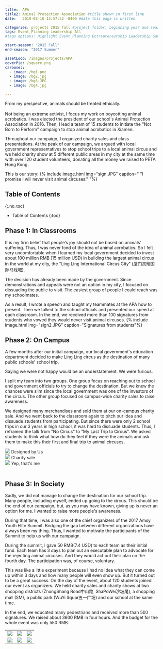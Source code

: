 ```yaml
---
title:  APA
title2: Aminal Protection Association #title shown in first line
date:   2019-08-10 13:57:52 -0400 #date this page is written

categories: projects 2015 fall #project folder, beginning year and season
tags: Event_Planning Leadership All
#tags options: Highlight Event_Planning Entrepreneurship Leadership Game_Design Marketing Negotiation Video_Editing Web_Design

start-season: "2015 Fall"
end-season: "2017 Summer"

assetLoco: /images/projects/APA
coverPic: /square.png
carousel:
  - image: /bg1.png
  - image: /bg2.jpg
  - image: /bg3.JPG
  - image: /bg4.jpg

---
```

From my perspective, animals should be treated ethically.<br><br> Not being an extreme activist, I focus my work on boycotting animal acrobatics. I was elected the president of our school's Animal Protection Association in 2016. Then, I lead a team of 15 students to initiate the "Not Born to Perform" campaign to stop animal acrobatics in Xiamen.

Throughout our campaign, I organized charity sales and class presentations. At the peak of our campaign, we argued with local government representatives to stop school trips to a local animal circus and we held charity show at 5 different public areas in my city at the same time with over 120 student volunteers, donating all the money we raised to PETA Hong Kong.

This is our story:
{% include image.html img="sign.JPG" caption=" \"I promise I will never visit animal circuses.\" "%}

## Table of Contents
{:.no_toc}

* Table of Contents
{:toc}

##	Phase 1: In Classrooms
It is my firm belief that people's joy should not be based on animals' suffering. Thus, I was never fond of the idea of animal acrobatics. So I felt very uncomfortable when I learned my local government decided to invest about 100 million RMB (15 million USD) in building the largest animal circus in the world at my city, the "Ling Ling International Circus City" (厦门灵玲国际马戏城).

The decision has already been made by the government. Since demonstrations and appeals were not an option in my city, I focused on dissuading the public to visit. The easiest group of people I could reach was my schoolmates.


As a result, I wrote a speech and taught my teammates at the APA how to present. Then we talked to the school officials and presented our speed at each classroom. In the end, we received more than 100 signatures from students who vowed they would never visit animal circuses.
{% include image.html img="sign2.JPG" caption="Signatures from students"%}

## Phase 2: On Campus
A few months after our initial campaign, our local government's education department decided to make Ling Ling circus as the destination of many public schools' school trip.

Saying we were not happy would be an understatement. We were furious.

I split my team into two groups. One group focus on reaching out to school and government officials to try to change the destination. But we knew the chances were slim since the local government was one of the investors of the circus. The other group focused on campus-wide charity sales to raise awareness.

We designed many merchandises and sold them at our on-campus charity sale. And we went back to the classroom again to pitch our idea and dissuade students from participating. But since there were only 2 school trips in our 3 years in high school, it was hard to dissuade students. Thus, I reframed the talk from "No Circus" to "My Last Trip to Circus". We asked students to think what how do they feel if they were the animals and ask them to make this their first and final trip to animal circuses.

<div class="row text-center">
  <div class="col-4">
    <a href="/images/projects/APA/merch1.JPG"> <img src="/images/projects/APA/merch1.JPG" class="w-100"></a>
    Designed by Us
  </div>
  <div class="col-4">
    <a href="/images/projects/APA/merch2.JPG"> <img src="/images/projects/APA/merch2.JPG"  class="w-100"></a>
    Charity sale
  </div>
  <div class="col-4">
    <a href="/images/projects/APA/merch3.JPG"> <img src="/images/projects/APA/merch3.JPG"  class="w-100"></a>
    Yep, that's me
  </div>
</div><br/>

## Phase 3: In Society

Sadly, we did not manage to change the destination for our school trip. Many people, including myself, ended up going to the circus. This should be the end of our campaign, but, as you may have known, giving up is never an option for me. I wanted to raise more people's awareness.

During that time, I was also one of the chief organizers of the 2017 Amoy Youth Elite Summit. Bridging the gap between different organizations have always been my thing. Thus, I wanted to motivate the participants of the Summit to help us with our campaign.

During the summit, I gave 50 RMB(7.4 USD) to each team as their initial fund. Each team has 3 days to plan out an executable plan to advocate for the rejecting animal circuses. And they would act out their plan on the fourth day. The participation was, of course, voluntary.

This was like a little experiment because I had no idea what they can come up within 3 days and how many people will even show up. But it turned out to be a great success. On the day of the event, about 120 students joined our event as organizers. We held charity sales and charity shows at two shopping districts (ZhongShang Road中山路, ShaPoWei沙坡尾), a shopping mall (SM), a public park (WuYi Squar五一广场) and our school at the same time.

In the end, we educated many pedestrians and received more than 500 signatures. We raised about 3600 RMB in four hours. And the budget for the whole event was only 550 RMB.

<table class="text-center" >
<tr><td><a href="/images/projects/APA/poster3.jpg"> <img src="/images/projects/APA/poster3.jpg" class="w-100"></a></td>
  <td><a href="/images/projects/APA/posts1.PNG"> <img src="/images/projects/APA/posts1.PNG"  class="w-75"></a></td>
  <td><a href="/images/projects/APA/posts2.png"> <img src="/images/projects/APA/posts2.png"  class="w-100"></a></td>
</tr>

<tr><td><a href="/images/projects/APA/sales.JPG"> <img src="/images/projects/APA/sales.JPG" class="w-100"></a></td>
  <td><a href="/images/projects/APA/cert.jpg"> <img src="/images/projects/APA/cert.jpg" class="w-100"></a></td>
  <td><a href="/images/projects/APA/signitures.png"> <img src="/images/projects/APA/signitures.png"  class="w-100"></a></td>
</tr>


</table>
